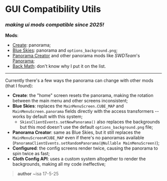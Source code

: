 # GUI Compatibility Utils

### *making ui mods compatible since 2025!*
**Mods**:
- [Create](https://modrinth.com/mod/create): panorama;
- [Blue Skies](https://modrinth.com/mod/blue-skies): panorama and `options_background.png`;
- [Panorama Creator](https://www.curseforge.com/minecraft/mc-mods/panorama-creator) and other panorama mods like *SWDTeam*'s [Panorama](https://modrinth.com/mod/swd-panorama);
- [Back Math](https://github.com/isabellawoods/Back-Math): don't know why I put it on the list.

---

Currently there's a few ways the panorama can change with other mods (that I found):
- **Create**: the "home" screen resets the panorama, making the rotation between the main menu and other screens
inconsistent;
- **Blue Skies**: replaces the `MainMenuScreen.CUBE_MAP` and `MainMenuScreen.panorama` fields directly with the access transformers --
works by default with this system;
  - `SkiesClientEvents.setNewPanorama()` also replaces the backgrounds but this mod doesn't use the default
`options_background.png` file;
- **Panorama Creator**: same as Blue Skies, but it still replaces the `MainMenuScreen#CUBE_MAP` even if there's no panoramas available (`PanoramaClientEvents.setRandomPanorama(@Nullable MainMenuScreen)`);
- **Configured**: the config screens render twice, causing the panorama to spin twice as fast;
- **Cloth Config API**: uses a custom system altogether to render the backgrounds, making all my code ineffective;

> **author** ~isa 17-5-25